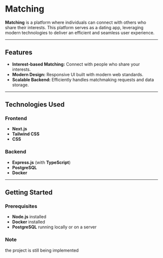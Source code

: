 # Matching

**Matching** is a platform where individuals can connect with others who share their interests. This platform serves as a dating app, leveraging modern technologies to deliver an efficient and seamless user experience.

---

## Features

- **Interest-based Matching:** Connect with people who share your interests.
- **Modern Design:** Responsive UI built with modern web standards.
- **Scalable Backend:** Efficiently handles matchmaking requests and data storage.

---

## Technologies Used

### Frontend
- **Next.js**
- **Tailwind CSS**
- **CSS**

### Backend
- **Express.js** (with **TypeScript**)
- **PostgreSQL**
- **Docker**

---

## Getting Started

### Prerequisites

- **Node.js** installed
- **Docker** installed
- **PostgreSQL** running locally or on a server



### Note

the project is still being implemented